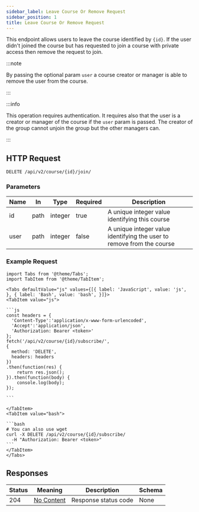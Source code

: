 ```yaml
---
sidebar_label: Leave Course Or Remove Request
sidebar_position: 1
title: Leave Course Or Remove Request
---
```


This endpoint allows users to leave the course identified by `{id}`. If the user didn't joined the course but has
requested to join a course with private access then remove the request to join.

:::note

By passing the optional param `user` a course creator or manager is able to remove the user from the course.

:::

:::info

This operation requires authentication. It requires also that the user is a creator or manager of the course if the
`user` param is passed. The creator of the group cannot unjoin the group but the other managers can.

:::

## HTTP Request

`DELETE /api/v2/course/{id}/join/`

### Parameters

| Name | In   | Type    | Required | Description                                                           |
|------|------|---------|----------|-----------------------------------------------------------------------|
| id   | path | integer | true     | A unique integer value identifying this course                        |
| user | path | integer | false    | A unique integer value identifying the user to remove from the course |

### Example Request

````mdx-code-block
import Tabs from '@theme/Tabs';
import TabItem from '@theme/TabItem';

<Tabs defaultValue="js" values={[{ label: 'JavaScript', value: 'js', }, { label: 'Bash', value: 'bash', }]}>
<TabItem value="js">

```js
const headers = {
  'Content-Type':'application/x-www-form-urlencoded',
  'Accept':'application/json',
  'Authorization: Bearer <token>'
};
fetch('/api/v2/course/{id}/subscribe/',
{
  method: 'DELETE',
  headers: headers
})
.then(function(res) {
    return res.json();
}).then(function(body) {
    console.log(body);
});

```

</TabItem>
<TabItem value="bash">

```bash
# You can also use wget
curl -X DELETE /api/v2/course/{id}/subscribe/
  -H "Authorization: Bearer <token>"
```
</TabItem>
</Tabs>
````

## Responses

| Status | Meaning                                                         | Description          | Schema |
|--------|-----------------------------------------------------------------|----------------------|--------|
| 204    | [No Content](https://tools.ietf.org/html/rfc7231#section-6.3.5) | Response status code | None   |
